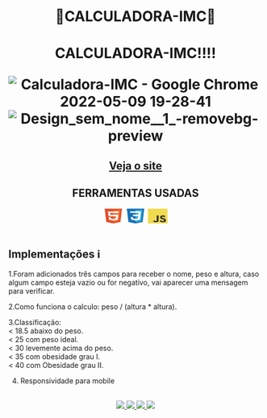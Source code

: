 # <div align="center">📌CALCULADORA-IMC📌 </div>
<h1 align="center">CALCULADORA-IMC!!!!



![Calculadora-IMC - Google Chrome 2022-05-09 19-28-41](https://user-images.githubusercontent.com/97768716/167509242-f602de21-89b4-44b2-bdc1-469899bab386.gif)
![Design_sem_nome__1_-removebg-preview](https://user-images.githubusercontent.com/97768716/172171032-3a72d56c-5806-4219-855e-dfa561c3ba58.png)

  
<h2 align="center">
  <a href="https://gabrielsf2022.github.io/CALCULADORA-IMC/" target="_blank"> Veja o site </a>
</h2>

<h2 align="center"> FERRAMENTAS USADAS </h2>
 

<div align="center" style="display: inline_block">
  <img align="center" alt="Rafa-HTML" height="30" width="40" src="https://raw.githubusercontent.com/devicons/devicon/master/icons/html5/html5-original.svg">
  <img align="center" alt="Rafa-CSS" height="30" width="40" src="https://raw.githubusercontent.com/devicons/devicon/master/icons/css3/css3-original.svg">
  <img align="center" alt="Rafa-JS" height="30" width="40" src="https://raw.githubusercontent.com/devicons/devicon/master/icons/javascript/javascript-original.svg">


 
</div>
</br>

   ## Implementações :information_source:
1.Foram adicionados três campos para receber o nome, peso e altura, caso algum campo esteja vazio ou for negativo, vai aparecer uma mensagem para verificar.

2.Como funciona o calculo: peso / (altura * altura).

3.Classificação: <br>
                 < 18.5 abaixo do peso. <br>
                 < 25 com peso ideal.<br>
                 < 30 levemente acima do peso.<br>
                 < 35 com obesidade grau I.<br>
                 < 40 com Obesidade grau II.<br>
                 
4. Responsividade para mobile



<div align="center" style="display:inline_block"> <br> 
  
  <a href="https://www.instagram.com/gabriel_furtado2002/" target="_blank">
    <img src="https://img.shields.io/badge/-Instagram-%23E4405F?style=for-the-badge&logo=instagram&logoColor=white" 
  </a>
 	
 <a href="https://discord.gg/wagxzStdcR" target="_blank">
   <img src="https://img.shields.io/badge/Discord-7289DA?style=for-the-badge&logo=discord&logoColor=white" 
  </a>
  
  <a href = "mailto:gs294860@gmail.com" target="_blank">
    <img src="https://img.shields.io/badge/-Gmail-%23333?style=for-the-badge&logo=gmail&logoColor=white" 
  </a>
  
  <a href="https://www.linkedin.com/in/gabriel-furtado-847aa7225/" target="_blank">
    <img src="https://img.shields.io/badge/-LinkedIn-%230077B5?style=for-the-badge&logo=linkedin&logoColor=white">
  </a> 
  
  </div>
